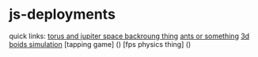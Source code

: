 # js-deployments

quick links:
[torus and jupiter space backroung thing](https://silly-mcclintock-8b0e08.netlify.app/)
[ants or something](https://serene-chandrasekhar-71714f.netlify.app/)
[3d boids simulation](https://serene-chandrasekhar-c842ce.netlify.app/)
[tapping game] ()
[fps physics thing] ()
